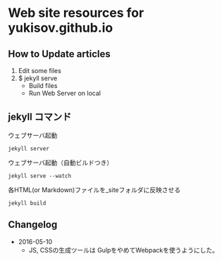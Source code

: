 Web site resources for yukisov.github.io
=====

How to Update articles
----------------------

1. Edit some files
2. $ jekyll serve
    - Build files
    - Run Web Server on local

jekyll コマンド
---------------

ウェブサーバ起動

```
jekyll server
```

ウェブサーバ起動（自動ビルドつき）

```
jekyll serve --watch
```

各HTML(or Markdown)ファイルを_siteフォルダに反映させる

```
jekyll build
```

Changelog
---------

- 2016-05-10
  - JS, CSSの生成ツールは GulpをやめてWebpackを使うようにした。

